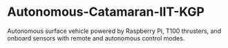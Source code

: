 # Autonomous-Catamaran-IIT-KGP
Autonomous surface vehicle powered by Raspberry Pi, T100 thrusters, and onboard sensors with remote and autonomous control modes.
